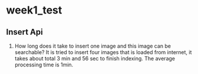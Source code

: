 # week1_test

## Insert Api
1. How long does it take to insert one image and this image can be searchable?
It is tried to insert four images that is loaded from internet, it takes about total 3 min and 56 sec to finish indexing. The average processing time is 1min.
<img scr="week1_test.png" ></img>